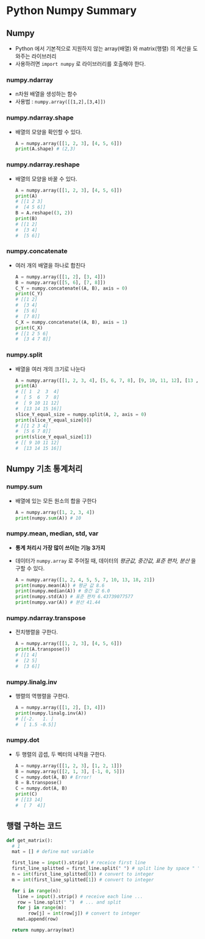 # Python Numpy Summary
## Numpy
- Python 에서 기본적으로 지원하지 않는 array(배열) 와 matrix(행렬) 의 계산을 도와주는 라이브러리
- 사용하려면 `import numpy` 로 라이브러리를 호출해야 한다.

### numpy.ndarray
- n차원 배열을 생성하는 함수
- 사용법 : `numpy.array([[1,2],[3,4]])`

### numpy.ndarray.shape
- 배열의 모양을 확인할 수 있다.

  ``` python
  A = numpy.array([[1, 2, 3], [4, 5, 6]])
  print(A.shape) # (2,3)
  ```

### numpy.ndarray.reshape
- 배열의 모양을 바꿀 수 있다.

  ``` python
  A = numpy.array([[1, 2, 3], [4, 5, 6]])
  print(A)
  # [[1 2 3]
  #  [4 5 6]]
  B = A.reshape((3, 2))
  print(B)
  # [[1 2]
  #  [3 4]
  #  [5 6]]
  ```

### numpy.concatenate
- 여러 개의 배열을 하나로 합친다

  ``` python
  A = numpy.array([[1, 2], [3, 4]])
  B = numpy.array([[5, 6], [7, 8]])
  C_Y = numpy.concatenate((A, B), axis = 0)
  print(C_Y)
  # [[1 2]
  #  [3 4]
  #  [5 6]
  #  [7 8]]
  C_X = numpy.concatenate((A, B), axis = 1)
  print(C_X)
  # [[1 2 5 6]
  #  [3 4 7 8]]
  ```

### numpy.split
- 배열을 여러 개의 크기로 나눈다

  ``` python
  A = numpy.array([[1, 2, 3, 4], [5, 6, 7, 8], [9, 10, 11, 12], [13 ,14 ,15, 16]])
  print(A)
  # [[ 1  2  3  4]
  #  [ 5  6  7  8]
  #  [ 9 10 11 12]
  #  [13 14 15 16]]
  slice_Y_equal_size = numpy.split(A, 2, axis = 0)
  print(slice_Y_equal_size[0])
  # [[1 2 3 4]
  #  [5 6 7 8]]
  print(slice_Y_equal_size[1])
  # [[ 9 10 11 12]
  #  [13 14 15 16]]
  ```

## Numpy 기초 통계처리
### numpy.sum
- 배열에 있는 모든 원소의 합을 구한다

  ``` python
  A = numpy.array([1, 2, 3, 4])
  print(numpy.sum(A)) # 10
  ```

### numpy.mean, median, std, var
- **통계 처리시 가장 많이 쓰이는 기능 3가지**
- 데이터가 `numpy.array` 로 주어질 때, 데이터의 *평균값, 중간값, 표준 편차, 분산* 을 구할 수 있다.

  ``` python
  A = numpy.array([1, 2, 4, 5, 5, 7, 10, 13, 18, 21])
  print(numpy.mean(A)) # 평균 값 8.6
  print(numpy.median(A)) # 중간 값 6.0
  print(numpy.std(A)) # 표준 편차 6.43739077577
  print(numpy.var(A)) # 분산 41.44
  ```

### numpy.ndarray.transpose
- 전치행렬을 구한다.

  ``` python
  A = numpy.array([[1, 2, 3], [4, 5, 6]])
  print(A.transpose())
  # [[1 4]
  #  [2 5]
  #  [3 6]]
  ```

### numpy.linalg.inv
- 행렬의 역행렬을 구한다.

  ``` python
  A = numpy.array([[1, 2], [3, 4]])
  print(numpy.linalg.inv(A))
  # [[-2.   1. ]
  #  [ 1.5 -0.5]]
  ```

### numpy.dot
- 두 행렬의 곱셉, 두 벡터의 내적을 구한다.

  ``` python
  A = numpy.array([[1, 2, 3], [1, 2, 1]])
  B = numpy.array([[2, 1, 3], [-1, 0, 5]])
  C = numpy.dot(A, B) # Error!
  B = B.transpose()
  C = numpy.dot(A, B)
  print(C)
  # [[13 14]
  #  [ 7  4]]
  ```

## 행렬 구하는 코드

  ``` python
  def get_matrix():
    # 1
    mat = [] # define mat variable

    first_line = input().strip() # receice first line
    first_line_splitted = first_line.split(" ") # split line by space " "
    n = int(first_line_splitted[0]) # convert to integer
    m = int(first_line_splitted[1]) # convert to integer

    for i in range(n):
      line = input().strip() # receive each line ...
      row = line.split(" ")  # ... and split
      for j in range(m):
          row[j] = int(row[j]) # convert to integer
      mat.append(row)

    return numpy.array(mat)
  ```
